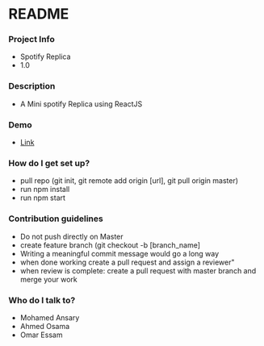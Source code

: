 # README #

### Project Info ###

* Spotify Replica
* 1.0

### Description ###
* A Mini spotify Replica using ReactJS

### Demo ###
* [Link](https://spotify-replica.herokuapp.com)

### How do I get set up? ###

* pull repo (git init, git remote add origin [url], git pull origin master)
* run npm install
* run npm start

### Contribution guidelines ###

* Do not push directly on Master
* create feature branch (git checkout -b [branch_name]
* Writing a meaningful commit message would go a long way
* when done working create a pull request and assign a reviewer" 
* when review is complete: create a pull request with master branch and merge your work

### Who do I talk to? ###

* Mohamed Ansary
* Ahmed Osama
* Omar Essam